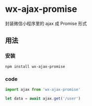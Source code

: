 # wx-ajax-promise
封装微信小程序里的 ajax 成 Promise 形式

## 用法
### 安装
```bash
npm install wx-ajax-promise
```

### code
```js
import ajax from 'wx-ajax-promise'

let data = await ajax.get('/user')
```
